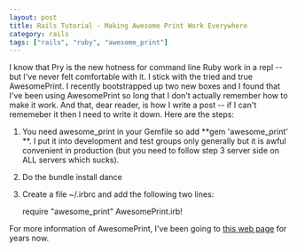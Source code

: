 ```yaml
---
layout: post
title: Rails Tutorial - Making Awesome Print Work Everywhere
category: rails
tags: ["rails", "ruby", "awesome_print"]
---
```

I know that Pry is the new hotness for command line Ruby work in a repl -- but I've never felt comfortable with it.  I stick with the tried and true AwesomePrint.  I recently bootstrapped up two new boxes and I found that I've been using AwesomePrint so long that I don't actually remember how to make it work.  And that, dear reader, is how I write a post -- if I can't rememeber it then I need to write it down.  Here are the steps:

1.  You need awesome_print in your Gemfile so add **gem 'awesome_print' **.  I put it into development and test groups only generally but it is awful convenient in production (but you need to follow step 3 server side on ALL servers which sucks).
2.  Do the bundle install dance
3.  Create a file ~/.irbrc and add the following two lines:

    require "awesome_print"
    AwesomePrint.irb!
    
For more information of AwesomePrint, I've been going to [this web page](http://www.rubyinside.com/awesome_print-a-new-pretty-printer-for-your-ruby-objects-3208.html) for years now.
